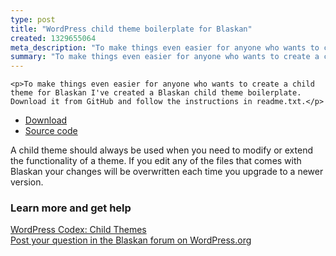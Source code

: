 ```yaml
---
type: post
title: "WordPress child theme boilerplate for Blaskan"
created: 1329655064
meta_description: "To make things even easier for anyone who wants to create a child theme for Blaskan I've created a Blaskan child theme boilerplate."
summary: "To make things even easier for anyone who wants to create a child theme for Blaskan I've created a Blaskan child theme boilerplate."
---
```


    <p>To make things even easier for anyone who wants to create a child theme for Blaskan I've created a Blaskan child theme boilerplate. Download it from GitHub and follow the instructions in readme.txt.</p>
<ul>
<li><a href="https://github.com/persand/blaskanchild/zipball/master">Download</a></li>
<li><a href="https://github.com/persand/blaskanchild">Source code</a></li>
</ul>
<p>A child theme should always be used when you need to modify or extend the functionality of a theme. If you edit any of the files that comes with Blaskan your changes will be overwritten each time you upgrade to a newer version.</p>
<h3>Learn more and get help</h3>
<p><a href="http://codex.wordpress.org/Child_Themes">WordPress Codex: Child Themes</a><br>
<a href="http://wordpress.org/tags/blaskan?forum_id=5">Post your question in the Blaskan forum on WordPress.org</a></p>

